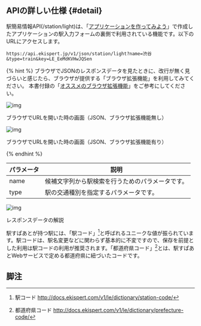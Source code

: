 ## APIの詳しい仕様 {#detail}

駅簡易情報API(/station/light)は、「[アプリケーションを作ってみよう](/docs/app.md)」で作成したアプリケーションの駅入力フォームの裏側で利用されている機能です。以下のURLにアクセスします。

```
https://api.ekispert.jp/v1/json/station/light?name=渋谷&type=train&key=LE_EeMdKVHwJQSen
```

{% hint %}
ブラウザでJSONのレスポンスデータを見たときに、改行が無く見づらいと感じたら、ブラウザが提供する「ブラウザ拡張機能」を利用してみてください。
本書付録の「[オススメのブラウザ拡張機能](/docs/tools.md#extension)」をご参考にしてください。


![img](https://docs.google.com/drawings/d/e/2PACX-1vTFzcm6K_fLyks2jJzbA60HYsSJKt_zKwcReRXVqMNh2uZAtFlwsmkgV-TDPazLxaRcvuD_L9Fz2dHv/pub?w=1088&h=511)

<p class="caption">ブラウザでURLを開いた時の画面（JSON、ブラウザ拡張機能無し）</p>


![img](https://docs.google.com/drawings/d/e/2PACX-1vRXAUMEJqApI7PL1CObdEHUs4n41P5YU1qm2y3X5WyT6nEEHrhp6aUcnqWWhsgY3i4WNX0OTfkSxsSi/pub?w=1084&h=663)

<p class="caption">ブラウザでURLを開いた時の画面（JSON、ブラウザ拡張機能有り）</p>

{% endhint %}

|パラメータ|説明|
|---|---|
|name|候補文字列から駅検索を行うためのパラメータです。|
|type|駅の交通種別を指定するパラメータです。|


![img](https://docs.google.com/drawings/d/e/2PACX-1vRHuxBG5ycjHcqu5tQdKn_SkBA66lOe2C6PpeD85rc8FjgRDOUyoqA1uhKVuzaW8hz5FghYWtm9baq8/pub?w=783&h=566)

<p class="caption">レスポンスデータの解説</p>

駅すぱあとが持つ駅には、「駅コード」[^1]と呼ばれるユニークな値が振られています。駅コードは、駅名変更などに関わらず基本的に不変ですので、保存を前提とした利用は駅コードの利用が推奨されます。「都道府県コード」[^2]とは、駅すぱあとWebサービスで定める都道府県に紐づいたコードです。


## 脚注
[^1]: 駅コード http://docs.ekispert.com/v1/le/dictionary/station-code/
[^2]: 都道府県コード http://docs.ekispert.com/v1/le/dictionary/prefecture-code/
